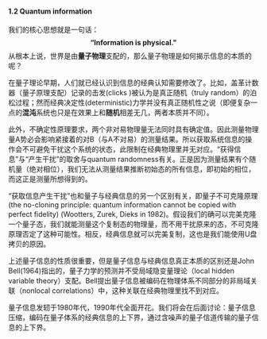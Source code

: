 #### 1.2 Quantum information

我们的核心思想就是一句话：
$$
\textbf{“Information is physical."}
$$
从根本上说，世界是由**量子物理**支配的，那么量子物理是如何揭示信息的本质的呢？

在量子理论早期，人们就已经认识到信息的经典认知需要修改了。比如，盖革计数器（量子原理支配）记录的击发(clicks )被认为是真正随机（truly random）的泊松过程；然而经典决定性(deterministic)力学并没有真正随机性之说（即便复杂一点的**混沌**系统也只是在效果上和**随机**相差无几，两者本质并不同）。

此外，不确定性原理要求，两个非对易物理量无法同时具有确定值。因此测量物理量A势必会影响紧接着的对B（与A不对易）的测量结果。所以获取系统信息的操作会不可避免干扰这个系统的状态，此限制在经典物理里并无对应。“获得信息”与“产生干扰”的取舍与quantum randomness有关。正是因为测量结果有个随机量（绝对相位），我们无法从测量结果推断初始态的所有信息，即初始的相位，而这正是测量所想得到的。

“获取信息产生干扰”也和量子与经典信息的另一个区别有关，即量子不可克隆原理(the no-cloning principle: quantum information cannot be copied with perfect fidelity) (Wootters, Zurek, Dieks in 1982)。假设我们的确可以完美克隆一个量子态，我们就能测量这个复制态的物理量，而不用干扰原来的态，不可克隆原理否定了这种可能性。相反，经典信息就可以完美复制，这也是我们能使用U盘拷贝的原因。

上述量子信息的性质很重要，但是量子信息与经典信息真正本质的区别还是John Bell(1964)指出的，量子力学的预测并不受局域隐变量理论（local hidden variable theory）支配。Bell提出量子信息被编码在物理体系不同部分的非局域关联（nonlocal correlations）中，这种关联在经典物理里找不到对应。

量子信息发轫于1980年代，1990年代全面开花。我们将会在后面讨论：量子信息压缩，编码在量子体系的经典信息的上下界，通过含噪声的量子信道传输的量子信息的上下界。